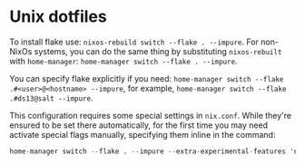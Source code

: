# Unix dotfiles
To install flake use: `nixos-rebuild switch --flake . --impure`.
For non-NixOs systems, you can do the same thing by substituting `nixos-rebuilt` with `home-manager`:
`home-manager switch --flake . --impure`.

You can specify flake explicitly if you need: `home-manager switch --flake .#<user>@<hostname> --impure`,
for example, `home-manager switch --flake .#ds13@salt --impure`.


This configuration requires some special settings in `nix.conf`. While they're
ensured to be set there automatically, for the first time you may need activate 
special flags manually, specifying them inline in the command:
```nix
home-manager switch --flake . --impure --extra-experimental-features 'nix-command flakes'
```
